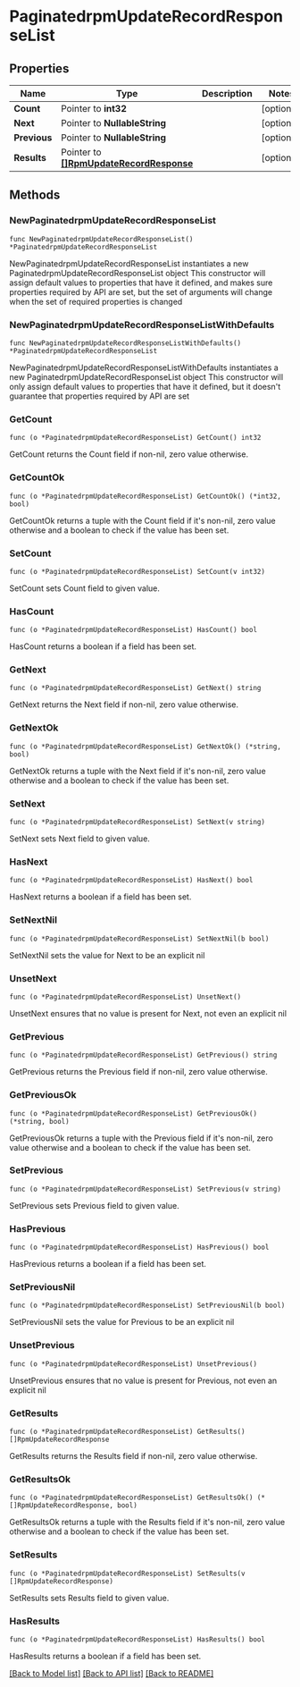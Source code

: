 # PaginatedrpmUpdateRecordResponseList

## Properties

Name | Type | Description | Notes
------------ | ------------- | ------------- | -------------
**Count** | Pointer to **int32** |  | [optional] 
**Next** | Pointer to **NullableString** |  | [optional] 
**Previous** | Pointer to **NullableString** |  | [optional] 
**Results** | Pointer to [**[]RpmUpdateRecordResponse**](RpmUpdateRecordResponse.md) |  | [optional] 

## Methods

### NewPaginatedrpmUpdateRecordResponseList

`func NewPaginatedrpmUpdateRecordResponseList() *PaginatedrpmUpdateRecordResponseList`

NewPaginatedrpmUpdateRecordResponseList instantiates a new PaginatedrpmUpdateRecordResponseList object
This constructor will assign default values to properties that have it defined,
and makes sure properties required by API are set, but the set of arguments
will change when the set of required properties is changed

### NewPaginatedrpmUpdateRecordResponseListWithDefaults

`func NewPaginatedrpmUpdateRecordResponseListWithDefaults() *PaginatedrpmUpdateRecordResponseList`

NewPaginatedrpmUpdateRecordResponseListWithDefaults instantiates a new PaginatedrpmUpdateRecordResponseList object
This constructor will only assign default values to properties that have it defined,
but it doesn't guarantee that properties required by API are set

### GetCount

`func (o *PaginatedrpmUpdateRecordResponseList) GetCount() int32`

GetCount returns the Count field if non-nil, zero value otherwise.

### GetCountOk

`func (o *PaginatedrpmUpdateRecordResponseList) GetCountOk() (*int32, bool)`

GetCountOk returns a tuple with the Count field if it's non-nil, zero value otherwise
and a boolean to check if the value has been set.

### SetCount

`func (o *PaginatedrpmUpdateRecordResponseList) SetCount(v int32)`

SetCount sets Count field to given value.

### HasCount

`func (o *PaginatedrpmUpdateRecordResponseList) HasCount() bool`

HasCount returns a boolean if a field has been set.

### GetNext

`func (o *PaginatedrpmUpdateRecordResponseList) GetNext() string`

GetNext returns the Next field if non-nil, zero value otherwise.

### GetNextOk

`func (o *PaginatedrpmUpdateRecordResponseList) GetNextOk() (*string, bool)`

GetNextOk returns a tuple with the Next field if it's non-nil, zero value otherwise
and a boolean to check if the value has been set.

### SetNext

`func (o *PaginatedrpmUpdateRecordResponseList) SetNext(v string)`

SetNext sets Next field to given value.

### HasNext

`func (o *PaginatedrpmUpdateRecordResponseList) HasNext() bool`

HasNext returns a boolean if a field has been set.

### SetNextNil

`func (o *PaginatedrpmUpdateRecordResponseList) SetNextNil(b bool)`

 SetNextNil sets the value for Next to be an explicit nil

### UnsetNext
`func (o *PaginatedrpmUpdateRecordResponseList) UnsetNext()`

UnsetNext ensures that no value is present for Next, not even an explicit nil
### GetPrevious

`func (o *PaginatedrpmUpdateRecordResponseList) GetPrevious() string`

GetPrevious returns the Previous field if non-nil, zero value otherwise.

### GetPreviousOk

`func (o *PaginatedrpmUpdateRecordResponseList) GetPreviousOk() (*string, bool)`

GetPreviousOk returns a tuple with the Previous field if it's non-nil, zero value otherwise
and a boolean to check if the value has been set.

### SetPrevious

`func (o *PaginatedrpmUpdateRecordResponseList) SetPrevious(v string)`

SetPrevious sets Previous field to given value.

### HasPrevious

`func (o *PaginatedrpmUpdateRecordResponseList) HasPrevious() bool`

HasPrevious returns a boolean if a field has been set.

### SetPreviousNil

`func (o *PaginatedrpmUpdateRecordResponseList) SetPreviousNil(b bool)`

 SetPreviousNil sets the value for Previous to be an explicit nil

### UnsetPrevious
`func (o *PaginatedrpmUpdateRecordResponseList) UnsetPrevious()`

UnsetPrevious ensures that no value is present for Previous, not even an explicit nil
### GetResults

`func (o *PaginatedrpmUpdateRecordResponseList) GetResults() []RpmUpdateRecordResponse`

GetResults returns the Results field if non-nil, zero value otherwise.

### GetResultsOk

`func (o *PaginatedrpmUpdateRecordResponseList) GetResultsOk() (*[]RpmUpdateRecordResponse, bool)`

GetResultsOk returns a tuple with the Results field if it's non-nil, zero value otherwise
and a boolean to check if the value has been set.

### SetResults

`func (o *PaginatedrpmUpdateRecordResponseList) SetResults(v []RpmUpdateRecordResponse)`

SetResults sets Results field to given value.

### HasResults

`func (o *PaginatedrpmUpdateRecordResponseList) HasResults() bool`

HasResults returns a boolean if a field has been set.


[[Back to Model list]](../README.md#documentation-for-models) [[Back to API list]](../README.md#documentation-for-api-endpoints) [[Back to README]](../README.md)


